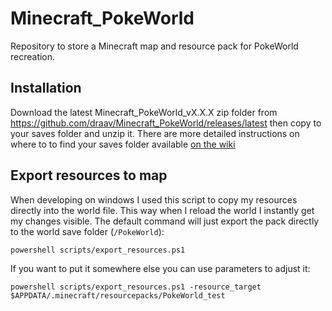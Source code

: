# Minecraft_PokeWorld
Repository to store a Minecraft map and resource pack for PokeWorld recreation. 

## Installation

Download the latest Minecraft_PokeWorld_vX.X.X zip folder from https://github.com/draav/Minecraft_PokeWorld/releases/latest then copy to your saves folder and unzip it. There are more detailed instructions on where to to find your saves folder available [on the wiki](https://minecraft.gamepedia.com/Tutorials/Map_downloads#Importing_into_Minecraft)

## Export resources to map

When developing on windows I used this script  to copy my resources directly into the world file. This way when I reload the world I instantly get my changes visible. The default command will just export the pack directly to the world save folder (`/PokeWorld`):

`powershell scripts/export_resources.ps1`

If you want to put it somewhere else you can use parameters to adjust it:

`powershell scripts/export_resources.ps1 -resource_target $APPDATA/.minecraft/resourcepacks/PokeWorld_test`
